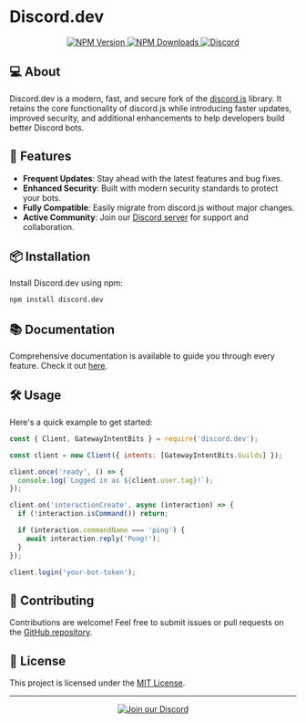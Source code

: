 # Discord.dev

<p align="center">
  <a href="https://www.npmjs.com/package/discord.dev">
    <img src="https://img.shields.io/npm/v/discord.dev.svg" alt="NPM Version">
  </a>
  <a href="https://www.npmjs.com/package/discord.dev">
    <img src="https://img.shields.io/npm/dm/discord.dev.svg" alt="NPM Downloads">
  </a>
  <a href="https://discord.gg/a2c3QTWkuk">
    <img src="https://img.shields.io/discord/123456789012345678.svg" alt="Discord">
  </a>
</p>

## 💻 About

Discord.dev is a modern, fast, and secure fork of the [discord.js](https://discord.js.org/) library. It retains the core functionality of discord.js while introducing faster updates, improved security, and additional enhancements to help developers build better Discord bots.

## 🚀 Features

- **Frequent Updates**: Stay ahead with the latest features and bug fixes.
- **Enhanced Security**: Built with modern security standards to protect your bots.
- **Fully Compatible**: Easily migrate from discord.js without major changes.
- **Active Community**: Join our [Discord server](https://discord.gg/a2c3QTWkuk) for support and collaboration.

## 📦 Installation

Install Discord.dev using npm:

```bash
npm install discord.dev
```

## 📚 Documentation

Comprehensive documentation is available to guide you through every feature. Check it out [here](https://discord.dev/docs).

## 🛠️ Usage

Here's a quick example to get started:

```javascript
const { Client, GatewayIntentBits } = require('discord.dev');

const client = new Client({ intents: [GatewayIntentBits.Guilds] });

client.once('ready', () => {
  console.log(`Logged in as ${client.user.tag}!`);
});

client.on('interactionCreate', async (interaction) => {
  if (!interaction.isCommand()) return;

  if (interaction.commandName === 'ping') {
    await interaction.reply('Pong!');
  }
});

client.login('your-bot-token');
```

## 🤝 Contributing

Contributions are welcome! Feel free to submit issues or pull requests on the [GitHub repository](https://github.com/your-repo/discord.dev).

## 📝 License

This project is licensed under the [MIT License](LICENSE).

---

<p align="center">
  <a href="https://discord.gg/a2c3QTWkuk">
    <img src="https://api.weblutions.com/discord/invite/a2c3QTWkuk" alt="Join our Discord">
  </a>
</p>
